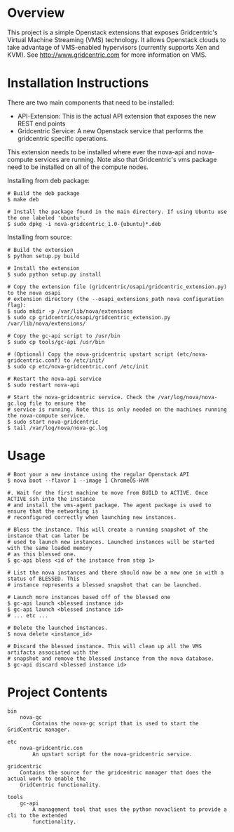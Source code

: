 Overview
========
This project is a simple Openstack extensions that exposes Gridcentric's Virtual Machine Streaming 
(VMS) technology. It allows Openstack clouds to take advantage of VMS-enabled hypervisors (currently
supports Xen and KVM). See http://www.gridcentric.com for more information on VMS.


Installation Instructions
=========================
There are two main components that need to be installed:

* API-Extension: This is the actual API extension that exposes the new REST end points
* Gridcentric Service: A new Openstack service that performs the gridcentric specific operations.

This extension needs to be installed where ever the nova-api and nova-compute services are running.
Note also that Gridcentric's vms package need to be installed on all of the compute nodes.

Installing from deb package:

    # Build the deb package
    $ make deb
    
    # Install the package found in the main directory. If using Ubuntu use the one labeled 'ubuntu'.
    $ sudo dpkg -i nova-gridcentric_1.0-{ubuntu}*.deb

Installing from source:

    # Build the extension
    $ python setup.py build
    
    # Install the extension
    $ sudo python setup.py install
    
    # Copy the extension file (gridcentric/osapi/gridcentric_extension.py) to the nova osapi
    # extension directory (the --osapi_extensions_path nova configuration flag):
    $ sudo mkdir -p /var/lib/nova/extensions
    $ sudo cp gridcentric/osapi/gridcentric_extension.py /var/lib/nova/extensions/
    
    # Copy the gc-api script to /usr/bin
    $ sudo cp tools/gc-api /usr/bin
    
    # (Optional) Copy the nova-gridcentric upstart script (etc/nova-gridcentric.conf) to /etc/init/
    $ sudo cp etc/nova-gridcentric.conf /etc/init
    
    # Restart the nova-api service
    $ sudo restart nova-api
    
    # Start the nova-gridcentric service. Check the /var/log/nova/nova-gc.log file to ensure the
    # service is running. Note this is only needed on the machines running the nova-compute service.
    $ sudo start nova-gridcentric
    $ tail /var/log/nova/nova-gc.log


Usage
=====

    # Boot your a new instance using the regular Openstack API
    $ nova boot --flavor 1 --image 1 ChromeOS-HVM
    
    #. Wait for the first machine to move from BUILD to ACTIVE. Once ACTIVE ssh into the instance
    # and install the vms-agent package. The agent package is used to ensure that the networking is
    # reconfigured correctly when launching new instances.
    
    # Bless the instance. This will create a running snapshot of the instance that can later be
    # used to launch new instances. Launched instances will be started with the same loaded memory
    # as this blessed one.
    $ gc-api bless <id of the instance from step 1>
    
    # List the nova instances and there should now be a new one in with a status of BLESSED. This
    # instance represents a blessed snapshot that can be launched.
    
    # Launch more instances based off of the blessed one
    $ gc-api launch <blessed instance id>
    $ gc-api launch <blessed instance id>
    # ... etc ...
    
    # Delete the launched instances.
    $ nova delete <instance_id>
    
    # Discard the blessed instance. This will clean up all the VMS artifacts associated with the
    # snapshot and remove the blessed instance from the nova database.
    $ gc-api discard <blessed instance id>

Project Contents
================
    bin
        nova-gc
            Contains the nova-gc script that is used to start the GridCentric manager.
    
    etc
        nova-gridcentric.con
            An upstart script for the nova-gridcentric service.
    
    gridcentric
        Contains the source for the gridcentric manager that does the actual work to enable the
        GridCentric functionality.
    
    tools
        gc-api
            A management tool that uses the python novaclient to provide a cli to the extended
            functionality.
